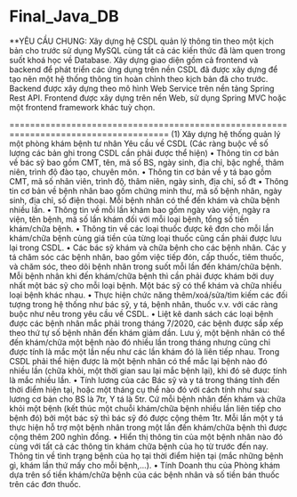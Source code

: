 # Final_Java_DB

**YÊU CẦU CHUNG: 
Xây dựng hệ CSDL quản lý thông tin theo một kịch bản cho trước sử dụng MySQL cùng tất cả các kiến thức đã làm quen trong suốt khoá học về Database.
Xây dựng giao diện gồm cả frontend và backend để phát triển các ứng dụng trên nền CSDL đã được xây dựng để tạo nên một hệ thống thông tin hoàn chỉnh theo kịch bản đã cho trước. Backend được xây dựng theo mô hình Web Service trên nền tảng Spring Rest API. Frontend được xây dựng trên nền Web, sử dụng Spring MVC hoặc một frontend framework khác tuỳ chọn.

=====================================================================================
(1) Xây dựng hệ thống quản lý một phòng khám bệnh tư nhân
Yêu cầu về CSDL (Các ràng buộc về số lượng các bản ghi trong CSDL cần phải được thể hiện)
• Thông tin cơ bản về bác sỹ bao gồm CMT, tên, mã số BS, ngày sinh, địa chỉ, bậc nghề, thâm niên, trình độ đào tạo, chuyên môn. 
• Thông tin cơ bản về y tá bao gồm CMT, mã số nhân viên, trình độ, thâm niên, ngày sinh, địa chỉ, số đt
• Thông tin cơ bản về bệnh nhân bao gồm chứng minh thư, mã số bệnh nhân, ngày sinh, địa chỉ, số điện thoại. Mỗi bệnh nhân có thể đến khám và chữa bệnh nhiều lần. 
• Thông tin về mỗi lần khám bao gồm ngày vào viện, ngày ra viện, tên bệnh, mã số lần khám đối với mỗi loại bệnh, tổng số tiền khám/chữa bệnh. 
• Thông tin về các loại thuốc được kê đơn cho mỗi lần khám/chữa bệnh cùng giá tiền của từng loại thuốc cũng cần phải được lưu lại trong CSDL.
• Các bác sỹ khám và chữa bệnh cho các bệnh nhân. Các y tá chăm sóc các bệnh nhân, bao gồm việc tiếp đón, cấp thuốc, tiêm thuốc, và chăm sóc, theo dõi bệnh nhân trong suốt mỗi lần đến khám/chữa bệnh. Mỗi bệnh nhân khi đến khám/chữa bệnh thì cần phải được khám bởi duy nhất một bác sỹ cho mỗi loại bệnh. Một bác sỹ có thể khám và chữa nhiều loại bệnh khác nhau.
• Thực hiện chức năng thêm/xoá/sửa/tìm kiếm các đối tượng trong hệ thống như bác sỹ, y tá, bệnh nhân, thuốc v.v. với các ràng buộc như nêu trong yêu cầu về CSDL.
• Liệt kê danh sách các loại bệnh được các bệnh nhân mắc phải trong tháng 7/2020, các bệnh được sắp xếp theo thứ tự số bệnh nhân đến khám giảm dần. Lưu ý, một bệnh nhân có thể đến khám/chữa một bệnh nào đó nhiều lần trong tháng nhưng cũng chỉ được tính là mắc một lần nếu như các lần khám đó là liên tiếp nhau. Trong CSDL phải thể hiện được là một bệnh nhân có thể mắc lại bệnh nào đó nhiều lần (chữa khỏi, một thời gian sau lại mắc bệnh lại), khi đó sẽ được tính là mắc nhiều lần.
• Tính lương của các Bác sỹ và y tá trong tháng tính đến thời điểm hiện tại, hoặc một tháng cụ thể nào đó với cách tính như sau: lương cơ bản cho BS là 7tr, Y tá là 5tr. Cứ mỗi bệnh nhân đến khám và chữa khỏi một bệnh (kết thúc một chuỗi khám/chữa bệnh nhiều lần liên tiếp cho bệnh đó) bởi một bác sỹ thì bác sỹ đó được cộng thêm 1tr. Mỗi lần một y tá thực hiện hỗ trợ một bệnh nhân trong một lần đến khám/chữa bệnh thì được cộng thêm 200 nghìn đồng.
• Hiển thị thông tin của một bệnh nhân nào đó cùng với tất cả các thông tin khám chữa bệnh của họ từ trước đến nay. Thông tin về tình trạng bệnh của họ tại thời điểm hiện tại (mắc những bệnh gì, khám lần thứ mấy cho mỗi bệnh,…).
• Tính Doanh thu của Phòng khám dựa trên số tiền khám/chữa bệnh của các bệnh nhân và số tiền bán thuốc trên các đơn thuốc.

